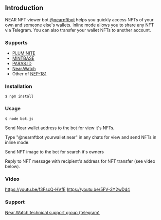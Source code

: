 ## Introduction
NEAR NFT viewer bot <a href="https://t.me/nearnftbot">@nearnftbot</a> helps you quickly access NFTs of your own and someone else's wallets. 
Inline mode allows you to share any NFT via Telegram. 
You can also transfer your wallet NFTs to another account.

### Supports
- <a href="https://pluminite.com/#/">PLUMINITE</a>
- <a href="https://www.mintbase.io">MINTBASE</a>
- <a href="https://paras.id">PARAS.ID</a>
- <a href="https://near.watch">Near.Watch</a>
- Other of <a href="https://nomicon.io/Standards/NonFungibleToken/Enumeration.html">NEP-181</a> 

### Installation
```
$ npm install
```

### Usage
```
$ node bot.js
```

Send Near wallet address to the bot for view it's NFTs.

Type "@nearnftbot yourwallet.near" in any chats for view and send NFTs in inline mode.

Send NFT image to the bot for search it's owners

Reply to NFT message with recipient's address for NFT transfer (see video below).

### Video
https://youtu.be/f3FscQ-HVfE
https://youtu.be/5FV-3Y2wDd4

### Support
<a href="https://t.me/nearwatch">Near.Watch technical support group (telegram)</a>



